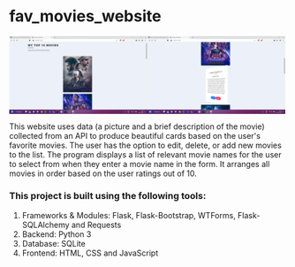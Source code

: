 <h1>fav_movies_website</h1>
<img align="left" width="250" alt="demo one" src="https://github.com/SrimanPolusani/favorite_movies_website/blob/master/pic_1.png?raw=true">
<img align="middle" width="250" alt="demo two" src="https://github.com/SrimanPolusani/favorite_movies_website/blob/master/rotate.png?raw=true">
<p>This website uses data (a picture and a brief description of the movie) collected from an API to produce beautiful cards based on the user's favorite movies. The user has the option to edit, delete, or add new movies to the list. The program displays a list of relevant movie names for the user to select from when they enter a movie name in the form. It arranges all movies in order based on the user ratings out of 10.</p>
<h3>This project is built using the following tools:</h3>
<ol>
  <li>Frameworks & Modules: Flask, Flask-Bootstrap, WTForms, Flask-SQLAlchemy and Requests</li>
  <li>Backend: Python 3</li>
  <li>Database: SQLite</li>
  <li>Frontend: HTML, CSS and JavaScript</li>
</ol>
